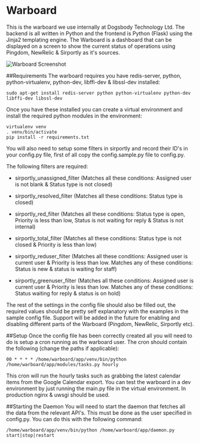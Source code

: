 # Warboard
This is the warboard we use internally at Dogsbody Technology Ltd. The backend is all written in Python and the frontend is Python (Flask) using the Jinja2 templating engine. The Warboard is a dashboard that can be displayed on a screen to show the current status of operations using Pingdom, NewRelic & Sirportly as it's sources.

![Warboard Screenshot](https://raw.githubusercontent.com/dogsbodytech/warboard/master/static/images/warboard_medium_example.png)

##Requirements
The warboard requires you have redis-server, python, python-virtualenv, python-dev, libffi-dev & libssl-dev installed:

```sudo apt-get install redis-server python python-virtualenv python-dev libffi-dev libssl-dev```

Once you have these installed you can create a virtual environment and install the required python modules in the environment:

```
virtualenv venv
. venv/bin/activate
pip install -r requirements.txt
```

You will also need to setup some filters in sirportly and record their ID's in your config.py file, first of all copy the config.sample.py file to config.py.

The following filters are required:

- sirportly_unassigned_filter (Matches all these conditions: Assigned user is not blank & Status type is not closed)

- sirportly_resolved_filter (Matches all these conditions: Status type is closed)

- sirportly_red_filter (Matches all these conditions: Status type is open, Priority is less than low, Status is not waiting for reply & Status is not internal)

- sirportly_total_filter (Matches all these conditions: Status type is not closed & Priority is less than low)

- sirportly_reduser_filter (Matches all these conditions: Assigned user is current user & Priority is less than low. Matches any of these conditions: Status is new & status is
waiting for staff)

- sirportly_greenuser_filter (Matches all these conditions: Assigned user is current user & Priority is less than low. Matches any of these conditions: Status waiting for reply & status is on hold)

The rest of the settings in the config file should also be filled out, the required values should be pretty self explanatory with the examples in the sample config file. Support will be added in the future for enabling and disabling different parts of the Warboard (Pingdom, NewRelic, Sirportly etc).


##Setup
Once the config file has been correctly created all you will need to do is setup a cron running as the warboard user. The cron should contain the following (change the paths if applicable):

```00 * * * * /home/warboard/app/venv/bin/python /home/warboard/app/modules/tasks.py hourly```

This cron will run the hourly tasks such as grabbing the latest calendar items from the Google Calendar export. You can test the warboard in a dev environment by just running the main.py file in the virtual environment. In production nginx & uwsgi should be used.

##Starting the Daemon
You will need to start the daemon that fetches all the data from the relevant API's. This must be done as the user specified in config.py. You can do this with the following command:

```/home/warboard/app/venv/bin/python /home/warboard/app/daemon.py start|stop|restart```
